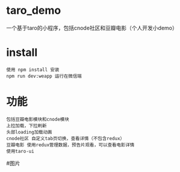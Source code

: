 # taro_demo
一个基于taro的小程序，包括cnode社区和豆瓣电影（个人开发小demo）
# install
    使用 npm install 安装
    npm run dev:weapp 运行在微信端
# 功能
    包括豆瓣电影模块和cnode模块
    上拉加载，下拉刷新
    头部loading加载动画
    cnode社区 自定义tab页切换，查看详情（不包含redux）
    豆瓣电影 使用redux管理数据，预告片观看，可以查看电影详情
    使用taro-ui
#图片    
